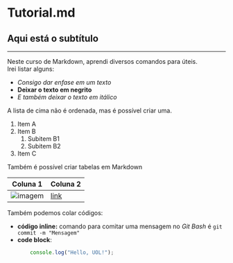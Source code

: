 # Tutorial.md 
## Aqui está o subtítulo
---
Neste curso de Markdown, aprendi diversos comandos para úteis.  
Irei listar alguns:
- *Consigo dar enfase em um texto*
- **Deixar o texto em negrito**
- _E também deixar o texto em itálico_

A lista de cima não é ordenada, mas é possível criar uma.

1. Item A
2. Item B
    1. Subitem B1
    2. Subitem B2
3. Item C

Também é possível criar tabelas em Markdown

| Coluna 1 | Coluna 2 |
| - | - |
| ![imagem](https://s3.sa-east-1.amazonaws.com/remotar-assets-prod/company-profile-pictures/cl7godhi300lz04wgcki4gfxn.jpg) | [link](https://compass.uol/pt/home/)|

Também podemos colar códigos:
- **código inline:** comando para comitar uma mensagem no _Git Bash_ é `git commit -m "Mensagem"`
- **code block**: 
    ```javascript 
        console.log("Hello, UOL!");
    ``` 

